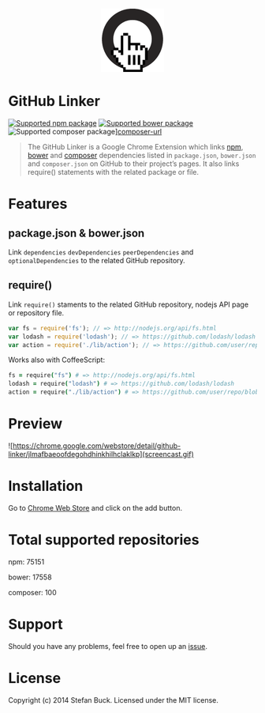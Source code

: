 <p align="center">
  <a href="#"><img src="app/images/icon-128.png"/></a>
</p>

# GitHub Linker

[![Supported npm package][npm-image]][npm-url] [![Supported bower package][bower-image]][bower-url] ![Supported composer package][composer-image]][composer-url]

> The GitHub Linker is a Google Chrome Extension which links [npm](http://npmjs.org), [bower](http://bower.io) and [composer](http://packagist.org) dependencies listed in `package.json`, `bower.json` and `composer.json` on GitHub to their project’s pages. It also links require() statements with the related package or file.



# Features

## package.json & bower.json
Link `dependencies` `devDependencies` `peerDependencies` and `optionalDependencies` to the related GitHub repository.

## require()
Link `require()` staments to the related GitHub repository, nodejs API page or repository file.

```js
var fs = require('fs');	// => http://nodejs.org/api/fs.html
var lodash = require('lodash'); // => https://github.com/lodash/lodash
var action = require('./lib/action'); // => https://github.com/user/repo/blob/master/lib/action.js
```

Works also with CoffeeScript:
```coffee
fs = require("fs") # => http://nodejs.org/api/fs.html
lodash = require("lodash") # => https://github.com/lodash/lodash
action = require("./lib/action") # => https://github.com/user/repo/blob/master/lib/action.coffee
```


# Preview

![https://chrome.google.com/webstore/detail/github-linker/jlmafbaeoofdegohdhinkhilhclaklkp](screencast.gif)



# Installation

Go to [Chrome Web Store](https://chrome.google.com/webstore/detail/github-linker/jlmafbaeoofdegohdhinkhilhclaklkp) and click on the add button.



# Total supported repositories

npm: 75151

bower: 17558

composer: 100



# Support
Should you have any problems, feel free to open up an [issue](https://github.com/stefanbuck/github-linker/issues).



# License

Copyright (c) 2014 Stefan Buck. Licensed under the MIT license.

[npm-url]: https://npmjs.org/
[npm-image]: http://img.shields.io/badge/npm-75151-green.svg
[bower-url]: https://bower.io/
[bower-image]: http://img.shields.io/badge/bower-17558-green.svg
[composer-url]: https://packagist.org/
[composer-image]: http://img.shields.io/badge/composer-100-green.svg
